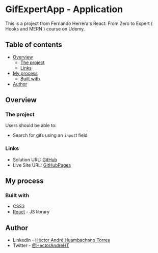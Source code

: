 # GifExpertApp - Application

This is a project from Fernando Herrera's React: From Zero to Expert ( Hooks and MERN ) course on Udemy.

## Table of contents

- [Overview](#overview)
  - [The project](#the-project)
  - [Links](#links)
- [My process](#my-process)
  - [Built with](#built-with)
- [Author](#author)

## Overview

### The project

Users should be able to:

- Search for gifs using an `input`t field

### Links

- Solution URL: [GitHub](https://github.com/AndreDev12/react-gifexpertapp)
- Live Site URL: [GitHubPages](https://andredev12.github.io/react-gifexpertapp/)

## My process

### Built with

- CSS3
- [React](https://reactjs.org/) - JS library

## Author

- LinkedIn - [Héctor André Huambachano Torres](https://www.linkedin.com/in/h%C3%A9ctor-andr%C3%A9-huambachano-torres/)
- Twitter - [@HectorAndreHT](https://twitter.com/HectorAndreHT)